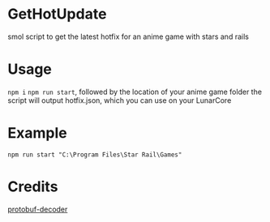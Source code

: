 # GetHotUpdate
 smol script to get the latest hotfix for an anime game with stars and rails

# Usage
 `npm i`
 `npm run start`, followed by the location of your anime game folder
 the script will output hotfix.json, which you can use on your LunarCore

# Example
 `npm run start "C:\Program Files\Star Rail\Games"`
 
# Credits
 [protobuf-decoder](https://github.com/good-tools/protobuf-decoder)